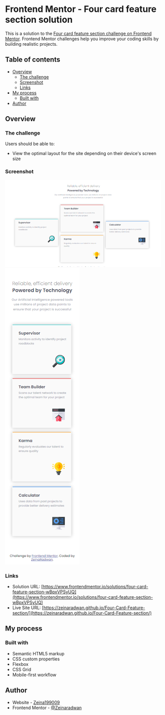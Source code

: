 # Frontend Mentor - Four card feature section solution

This is a solution to the [Four card feature section challenge on Frontend Mentor](https://www.frontendmentor.io/challenges/four-card-feature-section-weK1eFYK). Frontend Mentor challenges help you improve your coding skills by building realistic projects.

## Table of contents

- [Overview](#overview)
  - [The challenge](#the-challenge)
  - [Screenshot](#screenshot)
  - [Links](#links)
- [My process](#my-process)
  - [Built with](#built-with)
- [Author](#author)

## Overview

### The challenge

Users should be able to:

- View the optimal layout for the site depending on their device's screen size

### Screenshot

![](./images/FourSectionDesktopVersion.png)
![](./images/FourSectionMobileVersion.png)

### Links

- Solution URL: [https://www.frontendmentor.io/solutions/four-card-feature-section-wBpxVPSyUQ](https://www.frontendmentor.io/solutions/four-card-feature-section-wBpxVPSyUQ)
- Live Site URL: [https://zeinaradwan.github.io/Four-Card-Feature-section/](https://zeinaradwan.github.io/Four-Card-Feature-section/)

## My process

### Built with

- Semantic HTML5 markup
- CSS custom properties
- Flexbox
- CSS Grid
- Mobile-first workflow

## Author

- Website - [Zeina199009](https://www.github.com/ZeinaRadwan)
- Frontend Mentor - [@Zeinaradwan](https://www.frontendmentor.io/profile/zeinaradwan)
